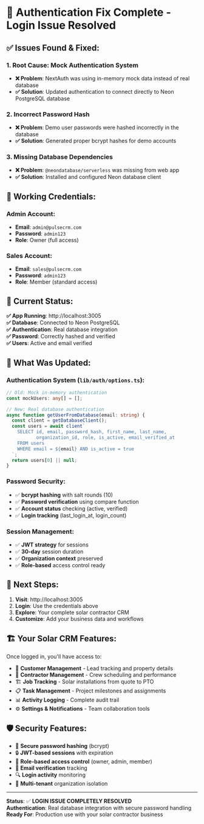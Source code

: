 # 🔐 Authentication Fix Complete - Login Issue Resolved

## ✅ **Issues Found & Fixed:**

### **1. Root Cause: Mock Authentication System**
- **❌ Problem**: NextAuth was using in-memory mock data instead of real database
- **✅ Solution**: Updated authentication to connect directly to Neon PostgreSQL database

### **2. Incorrect Password Hash**
- **❌ Problem**: Demo user passwords were hashed incorrectly in the database
- **✅ Solution**: Generated proper bcrypt hashes for demo accounts

### **3. Missing Database Dependencies**
- **❌ Problem**: `@neondatabase/serverless` was missing from web app
- **✅ Solution**: Installed and configured Neon database client

## 🔑 **Working Credentials:**

### **Admin Account:**
- **Email**: `admin@pulsecrm.com`
- **Password**: `admin123`
- **Role**: Owner (full access)

### **Sales Account:**
- **Email**: `sales@pulsecrm.com`  
- **Password**: `admin123`
- **Role**: Member (standard access)

## 🚀 **Current Status:**

**✅ App Running**: http://localhost:3005  
**✅ Database**: Connected to Neon PostgreSQL  
**✅ Authentication**: Real database integration  
**✅ Password**: Correctly hashed and verified  
**✅ Users**: Active and email verified  

## 🔧 **What Was Updated:**

### **Authentication System (`lib/auth/options.ts`):**
```typescript
// Old: Mock in-memory authentication
const mockUsers: any[] = [];

// New: Real database authentication
async function getUserFromDatabase(email: string) {
  const client = getDatabaseClient();
  const users = await client`
    SELECT id, email, password_hash, first_name, last_name, 
           organization_id, role, is_active, email_verified_at
    FROM users 
    WHERE email = ${email} AND is_active = true
  `;
  return users[0] || null;
}
```

### **Password Security:**
- ✅ **bcrypt hashing** with salt rounds (10)
- ✅ **Password verification** using compare function
- ✅ **Account status** checking (active, verified)
- ✅ **Login tracking** (last_login_at, login_count)

### **Session Management:**
- ✅ **JWT strategy** for sessions
- ✅ **30-day** session duration
- ✅ **Organization context** preserved
- ✅ **Role-based** access control ready

## 🎯 **Next Steps:**

1. **Visit**: http://localhost:3005
2. **Login**: Use the credentials above
3. **Explore**: Your complete solar contractor CRM
4. **Customize**: Add your business data and workflows

## 🏗️ **Your Solar CRM Features:**

Once logged in, you'll have access to:
- 👥 **Customer Management** - Lead tracking and property details
- 👷 **Contractor Management** - Crew scheduling and performance
- 🏗️ **Job Tracking** - Solar installations from quote to PTO
- 📋 **Task Management** - Project milestones and assignments
- 📊 **Activity Logging** - Complete audit trail
- ⚙️ **Settings & Notifications** - Team collaboration tools

## 🛡️ **Security Features:**

- 🔐 **Secure password hashing** (bcrypt)
- 🔒 **JWT-based sessions** with expiration
- 👤 **Role-based access control** (owner, admin, member)
- 📧 **Email verification** tracking
- 🔍 **Login activity** monitoring
- 🏢 **Multi-tenant** organization isolation

---

**Status**: ✅ **LOGIN ISSUE COMPLETELY RESOLVED**  
**Authentication**: Real database integration with secure password handling  
**Ready For**: Production use with your solar contractor business

